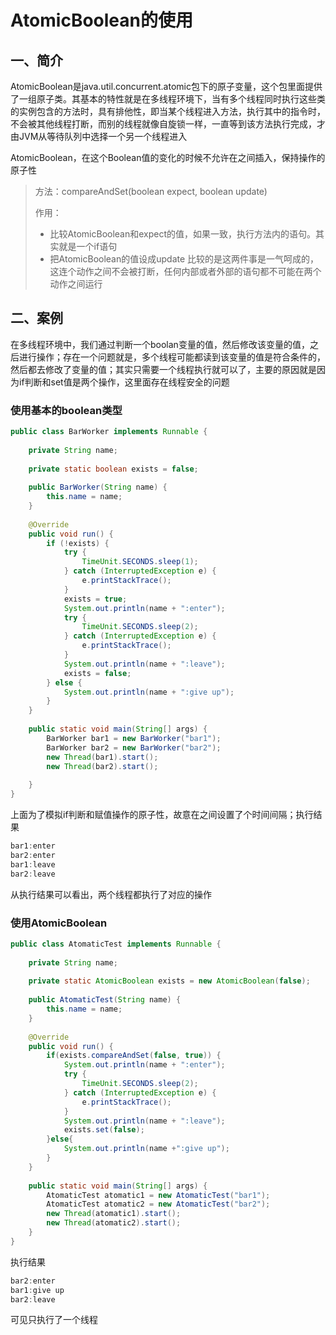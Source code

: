 # AtomicBoolean的使用

## 一、简介

AtomicBoolean是java.util.concurrent.atomic包下的原子变量，这个包里面提供了一组原子类。其基本的特性就是在多线程环境下，当有多个线程同时执行这些类的实例包含的方法时，具有排他性，即当某个线程进入方法，执行其中的指令时，不会被其他线程打断，而别的线程就像自旋锁一样，一直等到该方法执行完成，才由JVM从等待队列中选择一个另一个线程进入

AtomicBoolean，在这个Boolean值的变化的时候不允许在之间插入，保持操作的原子性

> 方法：compareAndSet(boolean expect, boolean update)
>
> 作用：
>
> - 比较AtomicBoolean和expect的值，如果一致，执行方法内的语句。其实就是一个if语句
> - 把AtomicBoolean的值设成update  比较的是这两件事是一气呵成的，这连个动作之间不会被打断，任何内部或者外部的语句都不可能在两个动作之间运行

## 二、案例

在多线程环境中，我们通过判断一个boolan变量的值，然后修改该变量的值，之后进行操作；存在一个问题就是，多个线程可能都读到该变量的值是符合条件的，然后都去修改了变量的值；其实只需要一个线程执行就可以了，主要的原因就是因为if判断和set值是两个操作，这里面存在线程安全的问题

### 使用基本的boolean类型

```java
public class BarWorker implements Runnable {
 
    private String name;
 
    private static boolean exists = false;
 
    public BarWorker(String name) {
        this.name = name;
    }
 
    @Override
    public void run() {
        if (!exists) {
            try {
                TimeUnit.SECONDS.sleep(1);
            } catch (InterruptedException e) {
                e.printStackTrace();
            }
            exists = true;
            System.out.println(name + ":enter");
            try {
                TimeUnit.SECONDS.sleep(2);
            } catch (InterruptedException e) {
                e.printStackTrace();
            }
            System.out.println(name + ":leave");
            exists = false;
        } else {
            System.out.println(name + ":give up");
        }
    }
 
    public static void main(String[] args) {
        BarWorker bar1 = new BarWorker("bar1");
        BarWorker bar2 = new BarWorker("bar2");
        new Thread(bar1).start();
        new Thread(bar2).start();
 
    }
}
```

上面为了模拟if判断和赋值操作的原子性，故意在之间设置了个时间间隔；执行结果

```java
bar1:enter
bar2:enter
bar1:leave
bar2:leave
```

从执行结果可以看出，两个线程都执行了对应的操作

### 使用AtomicBoolean

```java
public class AtomaticTest implements Runnable {
 
    private String name;
 
    private static AtomicBoolean exists = new AtomicBoolean(false);
 
    public AtomaticTest(String name) {
        this.name = name;
    }
 
    @Override
    public void run() {
        if(exists.compareAndSet(false, true)) {
            System.out.println(name + ":enter");
            try {
                TimeUnit.SECONDS.sleep(2);
            } catch (InterruptedException e) {
                e.printStackTrace();
            }
            System.out.println(name + ":leave");
            exists.set(false);
        }else{
            System.out.println(name +":give up");
        }
    }
 
    public static void main(String[] args) {
        AtomaticTest atomatic1 = new AtomaticTest("bar1");
        AtomaticTest atomatic2 = new AtomaticTest("bar2");
        new Thread(atomatic1).start();
        new Thread(atomatic2).start();
    }
}
```

执行结果

```java
bar2:enter
bar1:give up
bar2:leave
```

可见只执行了一个线程

